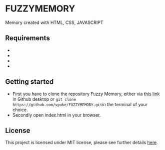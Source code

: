 # FUZZYMEMORY
Memory created with HTML, CSS, JAVASCRIPT

## Requirements

*
*
*
*

## Getting started

* First you have to clone the repository Fuzzy Memory, either via [this link](https://github.com/vpuke/FUZZYMEMORY) in Github desktop or `git clone https://github.com/vpuke/FUZZYMEMORY.git`in the terminal of your choice.
* Secondly open index.html in your browser.

## License

This project is licensed under MIT license, please see further details [here](https://github.com/Vpuke/FUZZYMEMORY/blob/master/LICENSE).